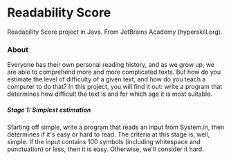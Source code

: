 # Readability Score
Readability Score project in Java. From JetBrains Academy (hyperskill.org).

### About
Everyone has their own personal reading history, and as we grow up, we are able to comprehend more and more complicated
texts. But how do you estimate the level of difficulty of a given text, and how do you teach a computer to do that? In
this project, you will find it out: write a program that determines how difficult the text is and for which age it is
most suitable.

##### Stage 1: Simplest estimation
Starting off simple, write a program that reads an input from System.in, then determines if it's easy or hard to read.
The criteria at this stage is, well, simple. If the input contains 100 symbols (including whitespace and punctuation) or
less, then it is easy. Otherwise, we'll consider it hard.

